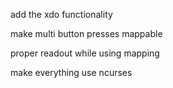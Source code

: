 add the xdo functionality

make multi button presses mappable

proper readout while using mapping

make everything use ncurses

